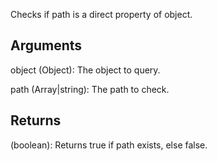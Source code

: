 Checks if path is a direct property of object.


## Arguments
object (Object): The object to query.

path (Array|string): The path to check.


## Returns
(boolean): Returns true if path exists, else false.
